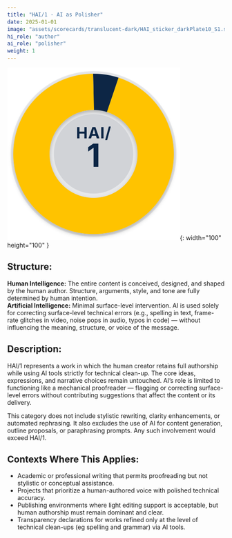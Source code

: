 ```yaml
---
title: "HAI/1 - AI as Polisher"
date: 2025-01-01
image: "assets/scorecards/translucent-dark/HAI_sticker_darkPlate10_S1.svg"
hi_role: "author"
ai_role: "polisher"
weight: 1
---
```


![HAI Score 1](/assets/scorecards/translucent-dark/HAI_sticker_darkPlate10_S1.svg){: width="100" height="100" }

## Structure: 
**Human Intelligence:** The entire content is conceived, designed, and shaped by the human author. Structure, arguments, style, and tone are fully determined by human intention.\
**Artificial Intelligence:** Minimal surface-level intervention. AI is used solely for correcting surface-level technical errors (e.g., spelling in text, frame-rate glitches in video, noise pops in audio, typos in code) — without influencing the meaning, structure, or voice of the message.

## Description:
HAI/1 represents a work in which the human creator retains full authorship while using AI tools strictly for technical clean-up. The core ideas, expressions, and narrative choices remain untouched. AI’s role is limited to functioning like a mechanical proofreader — flagging or correcting surface-level errors without contributing suggestions that affect the content or its delivery.

This category does not include stylistic rewriting, clarity enhancements, or automated rephrasing. It also excludes the use of AI for content generation, outline proposals, or paraphrasing prompts. Any such involvement would exceed HAI/1.

## Contexts Where This Applies:
- Academic or professional writing that permits proofreading but not stylistic or conceptual assistance.
- Projects that prioritize a human-authored voice with polished technical accuracy.
- Publishing environments where light editing support is acceptable, but human authorship must remain dominant and clear.
- Transparency declarations for works refined only at the level of technical clean-ups (eg spelling and grammar) via AI tools.
